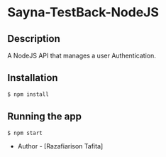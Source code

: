 # Sayna-TestBack-NodeJS

## Description

A NodeJS API that manages a user Authentication. 

## Installation

```bash
$ npm install
```

## Running the app

```bash
$ npm start

```
- Author - [Razafiarison Tafita]
